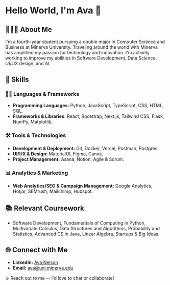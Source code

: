 # Hello World, I'm Ava 👋

## 👩🏼‍💻 About Me
I'm a fourth-year student pursuing a double major in Computer Science and Business at Minerva University. Traveling around the world with Minerva has amplified my passion for technology and innovation. I'm actively working to improve my abilities in Software Development, Data Science, UI/UX design, and AI.

## 🧰 Skills

### 👨‍💻 Languages & Frameworks
- **Programming Languages:** Python, JavaScript, TypeScript, CSS, HTML, SQL.
- **Frameworks & Libraries:** React, Bootstrap, Next.js, Tailwind CSS, Flask, NumPy, Matplotlib.

### 🛠️ Tools & Technologies
- **Development & Deployment:** Git, Docker, Vercel, Postman, Postgres.
- **UI/UX & Design:** MaterialUI, Figma, Canva.
- **Project Management:** Asana, Notion, Agile & Scrum.

### 📊 Analytics & Marketing
- **Web Analytics/SEO & Campaign Management:** Google Analytics, Hotjar, SEMrush, Mailchimp, Hubspot. 

## 📚 Relevant Coursework
- Software Development, Fundamentals of Computing in Python, Multivariate Calculus, Data Structures and Algorithms, Probability and Statistics, Advanced CS in Java, Linear Algebra, Startups & Big Ideas.

## 🌐 Connect with Me
- **LinkedIn:** [Ava Nelson](https://www.linkedin.com/in/ava-n3ls0n/)
- **Email:** [ava@uni.minerva.edu](mailto:ava@uni.minerva.edu)

☕️ Reach out to me -- I'd love to chat or collaborate!

